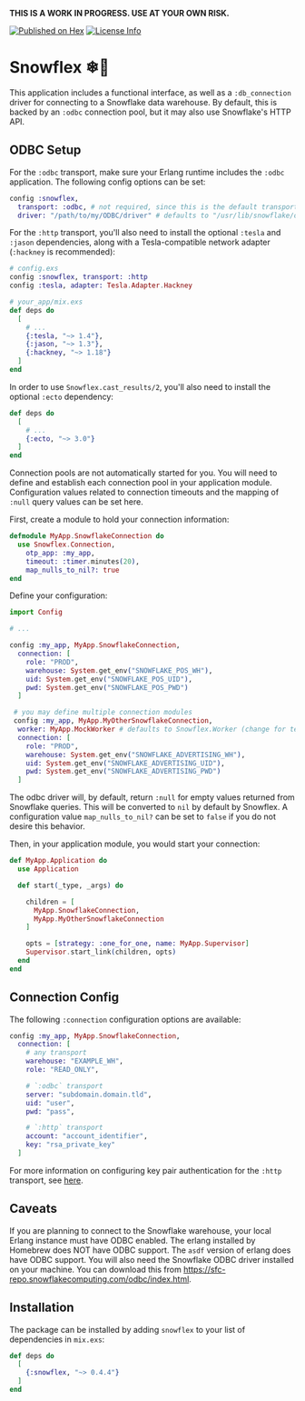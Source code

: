 **THIS IS A WORK IN PROGRESS. USE AT YOUR OWN RISK.**

[![Published on Hex](https://img.shields.io/hexpm/v/snowflex)](https://hex.pm/packages/snowflex)
[![License Info](https://img.shields.io/hexpm/l/snowflex)](https://github.com/pepsico-ecommerce/snowflex/blob/master/LICENSE)

# Snowflex ❄💪

This application includes a functional interface, as well as a `:db_connection`
driver for connecting to a Snowflake data warehouse. By default, this is backed
by an `:odbc` connection pool, but it may also use Snowflake's HTTP API.

## ODBC Setup

For the `:odbc` transport, make sure your Erlang runtime includes the `:odbc`
application. The following config options can be set:

```elixir
config :snowflex,
  transport: :odbc, # not required, since this is the default transport
  driver: "/path/to/my/ODBC/driver" # defaults to "/usr/lib/snowflake/odbc/lib/libSnowflake.so"
```

For the `:http` transport, you'll also need to install the optional `:tesla`
and `:jason` dependencies, along with a Tesla-compatible network adapter
(`:hackney` is recommended):

```elixir
# config.exs
config :snowflex, transport: :http
config :tesla, adapter: Tesla.Adapter.Hackney

# your_app/mix.exs
def deps do
  [
    # ...
    {:tesla, "~> 1.4"},
    {:jason, "~> 1.3"},
    {:hackney, "~> 1.18"}
  ]
end
```

In order to use `Snowflex.cast_results/2`, you'll also need to install the
optional `:ecto` dependency:

```elixir
def deps do
  [
    # ...
    {:ecto, "~> 3.0"}
  ]
end
```

Connection pools are not automatically started for you. You will need to define
and establish each connection pool in your application module. Configuration
values related to connection timeouts and the mapping of `:null` query values
can be set here.

First, create a module to hold your connection information:

```elixir
defmodule MyApp.SnowflakeConnection do
  use Snowflex.Connection,
    otp_app: :my_app,
    timeout: :timer.minutes(20),
    map_nulls_to_nil?: true
end
```

Define your configuration:

```elixir
import Config

# ...

config :my_app, MyApp.SnowflakeConnection,
  connection: [
    role: "PROD",
    warehouse: System.get_env("SNOWFLAKE_POS_WH"),
    uid: System.get_env("SNOWFLAKE_POS_UID"),
    pwd: System.get_env("SNOWFLAKE_POS_PWD")
  ]

 # you may define multiple connection modules
 config :my_app, MyApp.MyOtherSnowflakeConnection,
  worker: MyApp.MockWorker # defaults to Snowflex.Worker (change for testing/development)
  connection: [
    role: "PROD",
    warehouse: System.get_env("SNOWFLAKE_ADVERTISING_WH"),
    uid: System.get_env("SNOWFLAKE_ADVERTISING_UID"),
    pwd: System.get_env("SNOWFLAKE_ADVERTISING_PWD")
  ]
```

The odbc driver will, by default, return `:null` for empty values returned from
Snowflake queries. This will be converted to `nil` by default by Snowflex. A
configuration value `map_nulls_to_nil?` can be set to `false` if you do not
desire this behavior.

Then, in your application module, you would start your connection:

```elixir
def MyApp.Application do
  use Application

  def start(_type, _args) do

    children = [
      MyApp.SnowflakeConnection,
      MyApp.MyOtherSnowflakeConnection
    ]

    opts = [strategy: :one_for_one, name: MyApp.Supervisor]
    Supervisor.start_link(children, opts)
  end
end
```

## Connection Config

The following `:connection` configuration options are available:

```elixir
config :my_app, MyApp.SnowflakeConnection,
  connection: [
    # any transport
    warehouse: "EXAMPLE_WH",
    role: "READ_ONLY",

    # `:odbc` transport
    server: "subdomain.domain.tld",
    uid: "user",
    pwd: "pass",

    # `:http` transport
    account: "account_identifier",
    key: "rsa_private_key"
  ]
```

For more information on configuring key pair authentication for the `:http`
transport, see [here][key-pair-auth].

[key-pair-auth]: https://docs.snowflake.com/en/developer-guide/sql-api/guide.html#label-sql-api-authenticating-key-pair

## Caveats

If you are planning to connect to the Snowflake warehouse, your local Erlang
instance must have ODBC enabled. The erlang installed by Homebrew does NOT have
ODBC support. The `asdf` version of erlang does have ODBC support. You will also
need the Snowflake ODBC driver installed on your machine. You can download this
from https://sfc-repo.snowflakecomputing.com/odbc/index.html.

## Installation

The package can be installed by adding `snowflex` to your list of dependencies
in `mix.exs`:

```elixir
def deps do
  [
    {:snowflex, "~> 0.4.4"}
  ]
end
```
